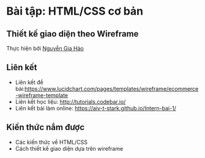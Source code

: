 # Bài tập: HTML/CSS cơ bản

## Thiết kế giao diện theo Wireframe

Thực hiện bởi [Nguyễn Gia Hào](https://github.com/AIV-T-STARK)

## Liên kết

- Liên kết đề bài:https://www.lucidchart.com/pages/templates/wireframe/ecommerce-wireframe-template
- Liên kết học liệu: http://tutorials.codebar.io/
- Liên kết bài làm online: https://aiv-t-stark.github.io/Intern-bai-1/

## Kiến thức nắm được

- Các kiến thức về HTML/CSS
- Cách thiết kế giao diện dựa trên wireframe